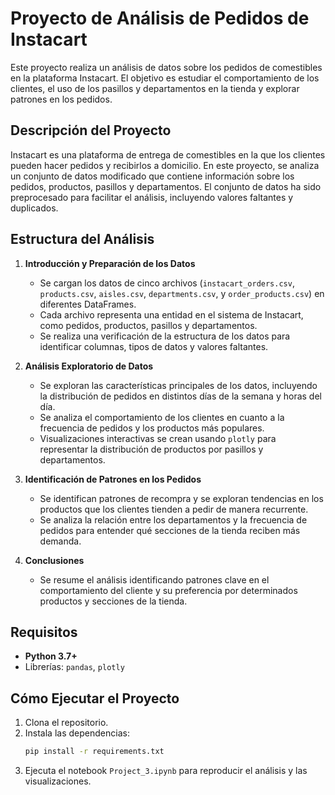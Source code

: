 
# Proyecto de Análisis de Pedidos de Instacart

Este proyecto realiza un análisis de datos sobre los pedidos de comestibles en la plataforma Instacart. El objetivo es estudiar el comportamiento de los clientes, el uso de los pasillos y departamentos en la tienda y explorar patrones en los pedidos.

## Descripción del Proyecto

Instacart es una plataforma de entrega de comestibles en la que los clientes pueden hacer pedidos y recibirlos a domicilio. En este proyecto, se analiza un conjunto de datos modificado que contiene información sobre los pedidos, productos, pasillos y departamentos. El conjunto de datos ha sido preprocesado para facilitar el análisis, incluyendo valores faltantes y duplicados.

## Estructura del Análisis

1. **Introducción y Preparación de los Datos**
   - Se cargan los datos de cinco archivos (`instacart_orders.csv`, `products.csv`, `aisles.csv`, `departments.csv`, y `order_products.csv`) en diferentes DataFrames.
   - Cada archivo representa una entidad en el sistema de Instacart, como pedidos, productos, pasillos y departamentos.
   - Se realiza una verificación de la estructura de los datos para identificar columnas, tipos de datos y valores faltantes.

2. **Análisis Exploratorio de Datos**
   - Se exploran las características principales de los datos, incluyendo la distribución de pedidos en distintos días de la semana y horas del día.
   - Se analiza el comportamiento de los clientes en cuanto a la frecuencia de pedidos y los productos más populares.
   - Visualizaciones interactivas se crean usando `plotly` para representar la distribución de productos por pasillos y departamentos.

3. **Identificación de Patrones en los Pedidos**
   - Se identifican patrones de recompra y se exploran tendencias en los productos que los clientes tienden a pedir de manera recurrente.
   - Se analiza la relación entre los departamentos y la frecuencia de pedidos para entender qué secciones de la tienda reciben más demanda.

4. **Conclusiones**
   - Se resume el análisis identificando patrones clave en el comportamiento del cliente y su preferencia por determinados productos y secciones de la tienda.

## Requisitos

- **Python 3.7+**
- Librerías: `pandas`, `plotly`

## Cómo Ejecutar el Proyecto

1. Clona el repositorio.
2. Instala las dependencias:
   ```bash
   pip install -r requirements.txt
   ```
3. Ejecuta el notebook `Project_3.ipynb` para reproducir el análisis y las visualizaciones.
